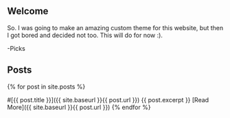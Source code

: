 ## Welcome
So. I was going to make an amazing custom theme for this website, but then I got bored and decided not too. This will do for now :).

-Picks

## Posts
{% for post in site.posts %}
   

#[{{ post.title }}]({{ site.baseurl }}{{ post.url }})
{{ post.excerpt }}
[Read More]({{ site.baseurl }}{{ post.url }})
{% endfor %}
